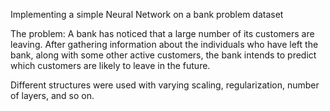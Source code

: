 Implementing a simple Neural Network on a bank problem dataset

The problem:
A bank has noticed that a large number of its customers are leaving. After gathering information about the individuals who have left the bank, along with some other active customers, the bank intends to predict which customers are likely to leave in the future.

Different structures were used with varying scaling, regularization, number of layers, and so on.
